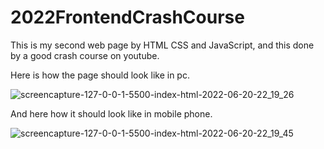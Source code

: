 # 2022FrontendCrashCourse

This is my second web page by HTML CSS and JavaScript, and this done by a good crash course on youtube.

Here is how the page should look like in pc.

![screencapture-127-0-0-1-5500-index-html-2022-06-20-22_19_26](https://user-images.githubusercontent.com/93403510/174670943-dacbf832-0028-4119-a072-8ff77bf40388.png)


And here how it should look like in mobile phone.


![screencapture-127-0-0-1-5500-index-html-2022-06-20-22_19_45](https://user-images.githubusercontent.com/93403510/174671006-780a49de-08d8-400e-8439-a184fd52183d.png)
